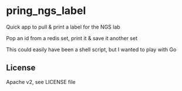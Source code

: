 pring_ngs_label
===============

Quick app to pull &amp; print a label for the NGS lab

Pop an id from a redis set, print it & save it another set

This could easily have been a shell script, but I wanted to play with Go

License
-------
Apache v2, see LICENSE file

